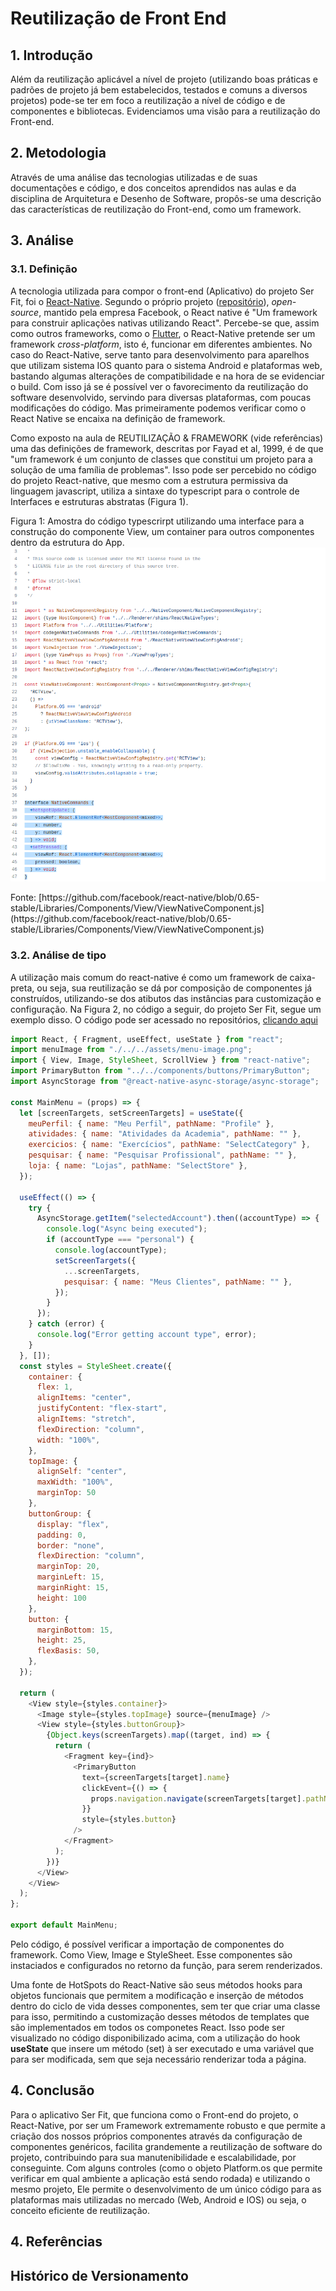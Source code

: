 # Reutilização de Front End

## 1. Introdução

Além da reutilização aplicável a nível de projeto (utilizando boas práticas e padrões de projeto já bem estabelecidos, testados e comuns a diversos projetos) pode-se ter em foco a reutilização a nível de código e de componentes e bibliotecas. Evidenciamos uma visão para a reutilização do Front-end. 

## 2. Metodologia

Através de uma análise das tecnologias utilizadas e de suas documentações e código, e dos conceitos aprendidos nas aulas e da disciplina de Arquitetura e Desenho de Software, propôs-se uma descrição das características de reutilização do Front-end, como um framework. 

## 3. Análise

### 3.1. Definição

A tecnologia utilizada para compor o front-end (Aplicativo) do projeto Ser Fit, foi o [React-Native](https://reactnative.dev/). Segundo o próprio projeto ([repositório](https://github.com/facebook/react-native)), *open-source*, mantido pela empresa Facebook, o React native é "Um framework para construir aplicações nativas utilizando React". Percebe-se que, assim como outros frameworks, como o [Flutter](https://flutter.dev/), o React-Native pretende ser um framework *cross-platform*, isto é, funcionar em diferentes ambientes. No caso do React-Native, serve tanto para desenvolvimento para aparelhos que utilizam sistema IOS quanto para o sistema Android e plataformas web, bastando algumas alterações de compatibilidade e na hora de se evidenciar o build. Com isso já se é possível ver o favorecimento da reutilização do software desenvolvido, servindo para diversas plataformas, com poucas modificações do código. Mas primeiramente podemos verificar como o React Native se encaixa na definição de framework.

Como exposto na aula de REUTILIZAÇÃO & FRAMEWORK (vide referências) uma das definições de framework, descritas por Fayad et al, 1999, é de que "um framework é um conjunto de classes que constitui um projeto para a solução de uma família de problemas". Isso pode ser percebido no código do projeto React-native, que mesmo com a estrutura permissiva da linguagem javascript, utiliza a sintaxe do typescript para o controle de Interfaces e estruturas abstratas (Figura 1).

<capition>Figura 1: Amostra do código typescrirpt utilizando uma interface para a construção do componente View, um container para outros componentes dentro da estrutura do App.</caption>
![Figura1](./../../assets/front-reutilizacao/interface-react-native.png)
<caption>Fonte: [https://github.com/facebook/react-native/blob/0.65-stable/Libraries/Components/View/ViewNativeComponent.js](https://github.com/facebook/react-native/blob/0.65-stable/Libraries/Components/View/ViewNativeComponent.js)</caption>

### 3.2. Análise de tipo 

A utilização mais comum do react-native é como um framework de caixa-preta, ou seja, sua reutilização se dá por composição de componentes já construídos, utilizando-se dos atibutos das instâncias para customização e configuração. Na Figura 2, no código a seguir, do projeto Ser Fit, segue um exemplo disso. O código pode ser acessado no repositórios, [clicando aqui](https://github.com/UnBArqDsw2022-1/2022.1_G5_SerFit_App/blob/main/app/views/MainMenu/index.jsx)

``` javascript
import React, { Fragment, useEffect, useState } from "react";
import menuImage from "./../../assets/menu-image.png";
import { View, Image, StyleSheet, ScrollView } from "react-native";
import PrimaryButton from "../../components/buttons/PrimaryButton";
import AsyncStorage from "@react-native-async-storage/async-storage";

const MainMenu = (props) => {
  let [screenTargets, setScreenTargets] = useState({
    meuPerfil: { name: "Meu Perfil", pathName: "Profile" },
    atividades: { name: "Atividades da Academia", pathName: "" },
    exercicios: { name: "Exercícios", pathName: "SelectCategory" },
    pesquisar: { name: "Pesquisar Profissional", pathName: "" },
    loja: { name: "Lojas", pathName: "SelectStore" },
  });

  useEffect(() => {
    try {
      AsyncStorage.getItem("selectedAccount").then((accountType) => {
        console.log("Async being executed");
        if (accountType === "personal") {
          console.log(accountType);
          setScreenTargets({
            ...screenTargets,
            pesquisar: { name: "Meus Clientes", pathName: "" },
          });
        }
      });
    } catch (error) {
      console.log("Error getting account type", error);
    }
  }, []);
  const styles = StyleSheet.create({
    container: {
      flex: 1,
      alignItems: "center",
      justifyContent: "flex-start",
      alignItems: "stretch",
      flexDirection: "column",
      width: "100%",
    },
    topImage: {
      alignSelf: "center",
      maxWidth: "100%",
      marginTop: 50
    },
    buttonGroup: {
      display: "flex",
      padding: 0,
      border: "none",
      flexDirection: "column",
      marginTop: 20,
      marginLeft: 15,
      marginRight: 15,
      height: 100
    },
    button: {
      marginBottom: 15,
      height: 25,
      flexBasis: 50,
    },
  });

  return (
    <View style={styles.container}>
      <Image style={styles.topImage} source={menuImage} />
      <View style={styles.buttonGroup}>
        {Object.keys(screenTargets).map((target, ind) => {
          return (
            <Fragment key={ind}>
              <PrimaryButton
                text={screenTargets[target].name}
                clickEvent={() => {
                  props.navigation.navigate(screenTargets[target].pathName);
                }}
                style={styles.button}
              />
            </Fragment>
          );
        })}
      </View>
    </View>
  );
};

export default MainMenu;
```
Pelo código, é possível verificar a importação de componentes do framework. Como View, Image e StyleSheet. Esse componentes são instaciados e configurados no retorno da função, para serem renderizados.

Uma fonte de HotSpots do React-Native são seus métodos hooks para objetos funcionais que permitem a modificação e inserção de métodos dentro do ciclo de vida desses componentes, sem ter que criar uma classe para isso, permitindo a customização desses métodos de templates que são implementados em todos os componetes React. Isso pode ser visualizado no código disponibilizado acima, com a utilização do hook **useState** que insere um método (set) à ser executado e uma variável que para ser modificada, sem que seja necessário renderizar toda a página.

## 4. Conclusão

Para o aplicativo Ser Fit, que funciona como o Front-end do projeto, o React-Native, por ser um Framework extremamente robusto e que permite a criação dos nossos próprios componentes através da configuração de componentes genéricos, facilita grandemente a reutilização de software do projeto, contribuindo para sua manutenibilidade e escalabilidade, por conseguinte. Com alguns controles (como o objeto Platform.os que permite verificar em qual ambiente a aplicação está sendo rodada) e utilizando o mesmo projeto, Ele permite o desenvolvimento de um único código para as plataformas mais utilizadas no mercado (Web, Android e IOS) ou seja, o conceito eficiente de reutilização.

## 4. Referências

## Histórico de Versionamento

<style> 
body {
    text-alignment: justify;
}
p, caption {
    text-alignment: justify;
}
</style>